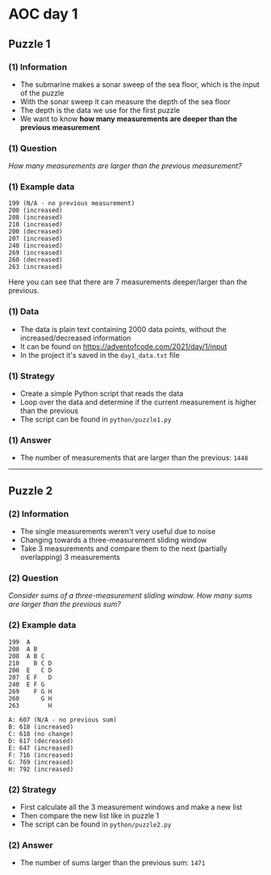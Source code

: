 # AOC day 1

## Puzzle 1

### (1) Information

- The submarine makes a sonar sweep of the sea floor, which is the input of the puzzle
- With the sonar sweep it can measure the depth of the sea floor
- The depth is the data we use for the first puzzle
- We want to know **how many measurements are deeper than the previous measurement**

### (1) Question

_How many measurements are larger than the previous measurement?_

### (1) Example data

```text
199 (N/A - no previous measurement)
200 (increased)
208 (increased)
210 (increased)
200 (decreased)
207 (increased)
240 (increased)
269 (increased)
260 (decreased)
263 (increased)
```

Here you can see that there are 7 measurements deeper/larger than the previous.

### (1) Data

- The data is plain text containing 2000 data points, without the increased/decreased information
- It can be found on <https://adventofcode.com/2021/day/1/input>
- In the project it's saved in the `day1_data.txt` file

### (1) Strategy

- Create a simple Python script that reads the data
- Loop over the data and determine if the current measurement is higher than the previous
- The script can be found in `python/puzzle1.py`

### (1) Answer

- The number of measurements that are larger than the previous: `1448`

---

## Puzzle 2

### (2) Information

- The single measurements weren't very useful due to noise
- Changing towards a three-measurement sliding window
- Take 3 measurements and compare them to the next (partially overlapping) 3 measurements

### (2) Question

_Consider sums of a three-measurement sliding window. How many sums are larger than the previous sum?_

### (2) Example data

```text
199  A
200  A B
208  A B C
210    B C D
200  E   C D
207  E F   D
240  E F G
269    F G H
260      G H
263        H

A: 607 (N/A - no previous sum)
B: 618 (increased)
C: 618 (no change)
D: 617 (decreased)
E: 647 (increased)
F: 716 (increased)
G: 769 (increased)
H: 792 (increased)
```

### (2) Strategy

- First calculate all the 3 measurement windows and make a new list
- Then compare the new list like in puzzle 1
- The script can be found in `python/puzzle2.py`

### (2) Answer

- The number of sums larger than the previous sum: `1471`

